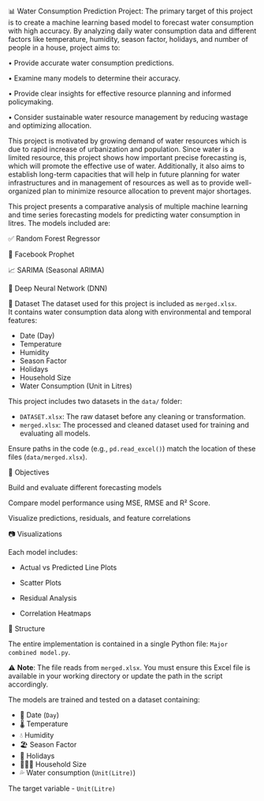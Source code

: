 📊 Water Consumption Prediction Project: 
The primary target of this project is to create a machine learning based model to forecast water consumption 
with high accuracy. By analyzing daily water consumption data and different factors like temperature, 
humidity, season factor, holidays, and number of people in a house, project aims to: 

• Provide accurate water consumption predictions. 

• Examine many models to determine their accuracy. 

• Provide clear insights for effective resource planning and informed policymaking. 

• Consider sustainable water resource management by reducing wastage and optimizing allocation.

This project is motivated by growing demand of water resources which is due to rapid increase of urbanization and population. Since water is a limited resource, this project shows how important precise forecasting is, which will promote the effective use of water. Additionally, it also aims to establish long-term capacities that will help in future planning for water infrastructures and in management of resources as well as to provide well-organized plan to minimize resource allocation to prevent major shortages.

This project presents a comparative analysis of multiple machine learning and time series forecasting models for predicting water consumption in litres. The models included are:

✅ Random Forest Regressor

🔮 Facebook Prophet

📈 SARIMA (Seasonal ARIMA)

🧠 Deep Neural Network (DNN)

🧪 Dataset
The dataset used for this project is included as `merged.xlsx`.  
It contains water consumption data along with environmental and temporal features:

- Date (Day)
- Temperature
- Humidity
- Season Factor
- Holidays
- Household Size
- Water Consumption (Unit in Litres)

This project includes two datasets in the `data/` folder:

- `DATASET.xlsx`: The raw dataset before any cleaning or transformation.
- `merged.xlsx`: The processed and cleaned dataset used for training and evaluating all models.

Ensure paths in the code (e.g., `pd.read_excel()`) match the location of these files (`data/merged.xlsx`).

📌 Objectives

Build and evaluate different forecasting models

Compare model performance using MSE, RMSE and R² Score.

Visualize predictions, residuals, and feature correlations


📷 Visualizations

Each model includes:

- Actual vs Predicted Line Plots

- Scatter Plots

- Residual Analysis

- Correlation Heatmaps

📂 Structure

The entire implementation is contained in a single Python file: `Major combined model.py`.

⚠️ **Note**: The file reads from `merged.xlsx`. You must ensure this Excel file is available in your working directory or update the path in the script accordingly.

The models are trained and tested on a dataset containing:

- 📅 Date (`Day`)
- 🌡️ Temperature
- 💧 Humidity
- 🏖️ Season Factor
- 📅 Holidays
- 👨‍👩‍👧 Household Size
- 💦 Water consumption (`Unit(Litre)`)

The target variable - `Unit(Litre)`

